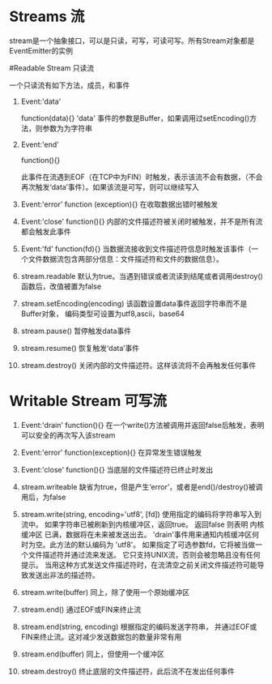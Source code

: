 # Streams 流

stream是一个抽象接口，可以是只读，可写，可读可写。所有Stream对象都是EventEmitter的实例

#Readable Stream 只读流

一个只读流有如下方法，成员，和事件

1. Event:'data'

    function(data){}
    'data' 事件的参数是Buffer，如果调用过setEncoding()方法，则参数为为字符串

2. Event:'end'

    function(){}

    此事件在流遇到EOF（在TCP中为FIN）时触发，表示该流不会有数据，（不会再次触发‘data’事件）。如果该流是可写，则可以继续写入

3. Event:'error'
    function (exception){}
    在收取数据出错时被触发

4. Event:'close'
    function(){}
    内部的文件描述符被关闭时被触发，并不是所有流都会触发此事件

5. Event:'fd'
    function(fd){}
    当数据流接收到文件描述符信息时触发该事件（一个文件数据流包含两部分信息：文件描述符和文件的数据信息）。
   
6. stream.readable
    默认为true。当遇到错误或者流读到结尾或者调用destroy()函数后，改值被置为false
    
7. stream.setEncoding(encoding)
    该函数设置data事件返回字符串而不是Buffer对象， 编码类型可设置为utf8,ascii，base64

8. stream.pause()
    暂停触发data事件
    
9. stream.resume()
    恢复触发‘data’事件
    
10. stream.destroy()
    关闭内部的文件描述符。这样该流将不会再触发任何事件
    
# Writable Stream 可写流

1. Event:'drain'
    function(){}
    在一个write()方法被调用并返回false后触发，表明可以安全的再次写入该stream
  
2. Event:'error'
    function(exception){}
    在异常发生错误触发
    
3. Event:'close'
    function(){}
    当底层的文件描述符已终止时发出
    
4. stream.writeable
    缺省为true，但是产生‘error’，或者是end()/destroy()被调用后，为false
    
5. stream.write(string, encoding='utf8', [fd])
    使用指定的编码将字符串写入到流中。
    如果字符串已被刷新到内核缓冲区，返回true。
    返回false 则表明 内核缓冲区 已满，数据将在未来被发送出去。
    'drain'事件用来通知内核缓冲区何时为空。此方法的默认编码为 'utf8'。
    如果指定了可选参数fd，它将被当做一个文件描述符并通过流来发送。
    它只支持UNIX流，否则会被忽略且没有任何提示。
    当用这种方式发送文件描述符时，在流清空之前关闭文件描述符可能导致发送出非法的描述符。

6. stream.write(buffer)
    同上，除了使用一个原始缓冲区
    
7. stream.end()
    通过EOF或FIN来终止流
    
8. stream.end(string, encoding)
    根据指定的编码发送字符串， 并通过EOF或FIN来终止流。这对减少发送数据包的数量非常有用
    
9. stream.end(buffer)
    同上，但使用一个缓冲区
   
10. stream.destroy()
    终止底层的文件描述符，此后流不在发出任何事件